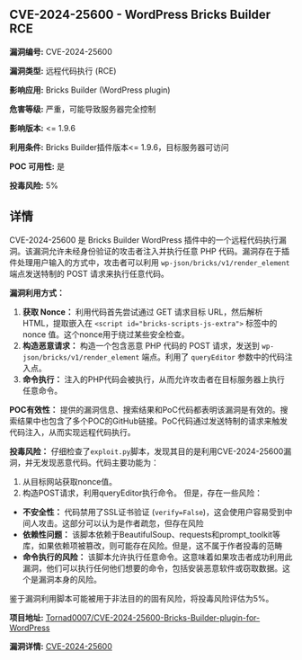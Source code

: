 ## CVE-2024-25600 - WordPress Bricks Builder RCE

**漏洞编号:** CVE-2024-25600

**漏洞类型:** 远程代码执行 (RCE)

**影响应用:** Bricks Builder (WordPress plugin)

**危害等级:** 严重，可能导致服务器完全控制

**影响版本:** <= 1.9.6

**利用条件:** Bricks Builder插件版本<= 1.9.6，目标服务器可访问

**POC 可用性:** 是

**投毒风险:** 5%

## 详情

CVE-2024-25600 是 Bricks Builder WordPress 插件中的一个远程代码执行漏洞。该漏洞允许未经身份验证的攻击者注入并执行任意 PHP 代码。漏洞存在于插件处理用户输入的方式中，攻击者可以利用 `wp-json/bricks/v1/render_element` 端点发送特制的 POST 请求来执行任意代码。

**漏洞利用方式：**

1.  **获取 Nonce：** 利用代码首先尝试通过 GET 请求目标 URL，然后解析HTML，提取嵌入在 `<script id="bricks-scripts-js-extra">` 标签中的nonce 值。这个nonce用于绕过某些安全检查。
2.  **构造恶意请求：** 构造一个包含恶意 PHP 代码的 POST 请求，发送到 `wp-json/bricks/v1/render_element` 端点。利用了 `queryEditor` 参数中的代码注入点。
3.  **命令执行：** 注入的PHP代码会被执行，从而允许攻击者在目标服务器上执行任意命令。

**POC有效性：**
提供的漏洞信息、搜索结果和PoC代码都表明该漏洞是有效的。搜索结果中也包含了多个POC的GitHub链接。PoC代码通过发送特制的请求来触发代码注入，从而实现远程代码执行。

**投毒风险：**
仔细检查了`exploit.py`脚本，发现其目的是利用CVE-2024-25600漏洞，并无发现恶意代码。代码主要功能为：
1. 从目标网站获取nonce值。
2. 构造POST请求，利用queryEditor执行命令。
但是，存在一些风险：
*   **不安全性：** 代码禁用了SSL证书验证 (`verify=False`)，这会使用户容易受到中间人攻击。这部分可以认为是作者疏忽，但存在风险
*   **依赖性问题：** 该脚本依赖于BeautifulSoup、requests和prompt_toolkit等库，如果依赖项被篡改，则可能存在风险。但是，这不属于作者投毒的范畴
*   **命令执行的风险：** 该脚本允许执行任意命令。这意味着如果攻击者成功利用此漏洞，他们可以执行任何他们想要的命令，包括安装恶意软件或窃取数据。这个是漏洞本身的风险。

鉴于漏洞利用脚本可能被用于非法目的的固有风险，将投毒风险评估为5%。

**项目地址:** [Tornad0007/CVE-2024-25600-Bricks-Builder-plugin-for-WordPress](https://github.com/Tornad0007/CVE-2024-25600-Bricks-Builder-plugin-for-WordPress)

**漏洞详情:** [CVE-2024-25600](https://nvd.nist.gov/vuln/detail/CVE-2024-25600)